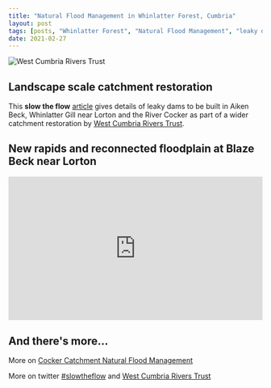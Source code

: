 ```yaml
---
title: "Natural Flood Management in Whinlatter Forest, Cumbria"
layout: post
tags: [posts, "Whinlatter Forest", "Natural Flood Management", "leaky dams", Cumbria]
date: 2021-02-27
---
```


![West Cumbria Rivers Trust](https://www.newsandstar.co.uk/resources/images/12351706.jpg?display=1&htype=0&type=responsive-gallery)

## Landscape scale catchment restoration

This **slow the flow** [article](https://www.newsandstar.co.uk/news/19114515.dam-good-flood-prevention-begins-whinlatter-forest/) gives details of leaky dams to be built in Aiken Beck, Whinlatter Gill near Lorton and the River Cocker as part of a wider catchment restoration by [West Cumbria Rivers Trust](https://www.westcumbriariverstrust.org/).

## New rapids and reconnected floodplain at Blaze Beck near Lorton

<div style="padding:56.25% 0 0 0;position:relative;"><iframe src="https://player.vimeo.com/video/485386759" style="position:absolute;top:0;left:0;width:100%;height:100%;" frameborder="0" allow="autoplay; fullscreen; picture-in-picture" allowfullscreen></iframe></div><script src="https://player.vimeo.com/api/player.js"></script>

## And there's more...

More on [Cocker Catchment Natural Flood Management](https://www.westcumbriariverstrust.org/projects/cocker-nfm)

More on twitter [#slowtheflow](https://twitter.com/hashtag/slowtheflow?src=hashtag_click) and [West Cumbria Rivers Trust](https://twitter.com/WestCumbriaRT)